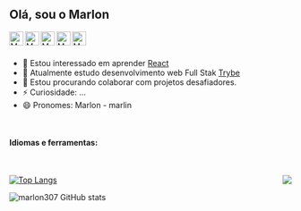 ## Olá, sou o Marlon

<a href="https://www.linkedin.com/in/marlon307/" target="_blank">
  <img align="left" alt="Marlon | _marlon307" width="25px" margin-left="" src="https://github.com/marlon307/uti/blob/main/svg/icons8-linkedin.svg" />
</a>
<a href="https://twitter.com/_marlon307" target="_blank">
  <img align="left" alt="Marlon | _marlon307" width="25px" src="https://github.com/marlon307/uti/blob/main/svg/icons8-twitter.svg" />
</a>
<a href="https://www.instagram.com/_marlon307/" target="_blank">
  <img align="left" alt="Marlon | _marlon307" width="25px" src="https://github.com/marlon307/uti/blob/main/svg/icons8-instagram.svg" />
</a>
<a href="https://discord.gg/P7XAcHTAFF" target="_blank">
  <img align="left" alt="Marlon | _marlon307" width="25px" src="https://github.com/marlon307/uti/blob/main/svg/icons8-discord-new-logo.svg" />
</a>
<a href="https://steamcommunity.com/id/_marl1n/" target="_blank">
  <img align="left" alt="Marlon | _marlon307" width="25px" src="https://github.com/marlon307/uti/blob/main/svg/icons8-steam.svg" />
</a>

</br>
</br>

- 👀 Estou interessado em aprender [React](https://pt-br.reactjs.org/)
- 🌱 Atualmente estudo desenvolvimento web Full Stak [Trybe](https://pt-br.reactjs.org/)
- 💞️ Estou procurando colaborar com projetos desafiadores.
- ⚡ Curiosidade: ...
- 😄 Pronomes: Marlon - marlin

</br>

#### Idiomas e ferramentas:

</br>

[![Top Langs](https://github-readme-stats.vercel.app/api/top-langs/?username=marlon307&layout=compact&bg_color=11151d&title_color=8577ff&text_color=c9d1d9&hide_border=true)](https://github.com/marlon307/github-readme-stats)  <a href="https://github.com/marlon307/ficticio/">
  <img align="right" src="https://github-readme-stats.vercel.app/api/pin/?username=marlon307&repo=github-readme-stats&bg_color=11151d&title_color=8577ff&text_color=c9d1d9&hide_border=true&icon_color=938dd8" />
</a>

![marlon307 GitHub stats](https://github-readme-stats.vercel.app/api?username=marlon307&show_icons=true&bg_color=11151d&title_color=8577ff&text_color=c9d1d9&icon_color=938dd8&hide_border=true)
